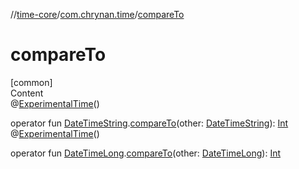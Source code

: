 //[time-core](../../index.md)/[com.chrynan.time](index.md)/[compareTo](compare-to.md)



# compareTo  
[common]  
Content  
@[ExperimentalTime](https://kotlinlang.org/api/latest/jvm/stdlib/kotlin.time/-experimental-time/index.html)()  
  
operator fun [DateTimeString](-date-time-string/index.md).[compareTo](compare-to.md)(other: [DateTimeString](-date-time-string/index.md)): [Int](https://kotlinlang.org/api/latest/jvm/stdlib/kotlin/-int/index.html)  
@[ExperimentalTime](https://kotlinlang.org/api/latest/jvm/stdlib/kotlin.time/-experimental-time/index.html)()  
  
operator fun [DateTimeLong](-date-time-long/index.md).[compareTo](compare-to.md)(other: [DateTimeLong](-date-time-long/index.md)): [Int](https://kotlinlang.org/api/latest/jvm/stdlib/kotlin/-int/index.html)  



